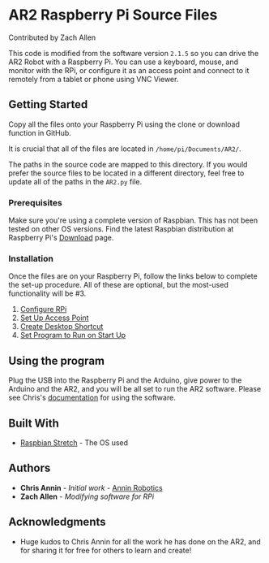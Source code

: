 # AR2 Raspberry Pi Source Files
Contributed by Zach Allen

This code is modified from the software version `2.1.5` so you can drive the AR2 Robot with a Raspberry Pi.  You can use a keyboard, mouse, and monitor with the RPi, or configure it as an access point and connect to it remotely from a tablet or phone using VNC Viewer.

## Getting Started

Copy all the files onto your Raspberry Pi using the clone or download function in GitHub.

It is crucial that all of the files are located in  `/home/pi/Documents/AR2/`.

The paths in the source code are mapped to this directory.  If you would prefer the source files to be located in a different directory, feel free to update all of the paths in the `AR2.py` file.

### Prerequisites

Make sure you're using a complete version of Raspbian.  This has not been tested on other OS versions.  Find the latest Raspbian distribution at Raspberry Pi's [Download](https://www.raspberrypi.org/downloads/raspbian/) page.

### Installation

Once the files are on your Raspberry Pi, follow the links below to complete the set-up procedure.  All of these are optional, but the most-used functionality will be #3.

1. [Configure RPi](ref/CONFIGURE.md)
2. [Set Up Access Point](ref/AP-SETUP.md)
3. [Create Desktop Shortcut](ref/SHORTCUT.md)
4. [Set Program to Run on Start Up](ref/RUN-ON-BOOT.md)

## Using the program

Plug the USB into the Raspberry Pi and the Arduino, give power to the Arduino and the AR2, and you will be all set to run the AR2 software.  Please see Chris's [documentation](https://www.anninrobotics.com/downloads) for using the software.

## Built With

* [Raspbian Stretch](https://www.raspberrypi.org/downloads/raspbian/) - The OS used

## Authors

* **Chris Annin** - *Initial work* - [Annin Robotics](https://www.anninrobotics.com/)
* **Zach Allen** - *Modifying software for RPi*

## Acknowledgments

* Huge kudos to Chris Annin for all the work he has done on the AR2, and for sharing it for free for others to learn and create!
